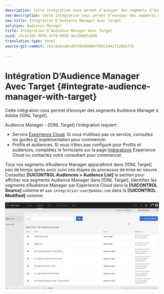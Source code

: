 ```yaml
---
description: Cette intégration vous permet d’envoyer des segments d’Audience Manager vers Target.
seo-description: Cette intégration vous permet d’envoyer des segments d’Audience Manager vers Target.
seo-title: Intégration D’Audience Manager Avec Target
solution: Audience Manager
title: Intégration D’Audience Manager Avec Target
uuid: c5ca2101-99fb-4178-9839-3ec5b605c040
translation-type: tm+mt
source-git-commit: cb1c8a6ea0cd8739e86686f343c2941712065f7b

---
```



# Intégration D’Audience Manager Avec Target {#integrate-audience-manager-with-target}

Cette intégration vous permet d’envoyer des segments Audience Manager à Adobe [!DNL Target].

Audience Manager - [!DNL Target] l’intégration requiert :

* Service [Experience Cloud](https://marketing.adobe.com/resources/help/en_US/mcvid/). Si vous n’utilisez pas ce service, consultez les guides [d’](https://marketing.adobe.com/resources/help/en_US/mcvid/mcvid-implementation-guides.html) implémentation pour commencer.
* Profils et audiences. Si vous n’êtes pas configuré pour Profils et audiences, complétez le formulaire sur la page [Intégrations](https://adobe.allegiancetech.com/cgi-bin/qwebcorporate.dll?idx=X8SVES) Experience Cloud ou contactez votre consultant pour commencer.

Tous vos segments d’Audience Manager apparaîtront dans [!DNL Target] peu de temps après avoir suivi ces étapes du processus de mise en oeuvre. Consultez **[!UICONTROL Audiences > Audience List]** la section pour afficher vos segments Audience Manager dans [!DNL Target]. Identifiez les segments d’Audience Manager par Experience Cloud dans la **[!UICONTROL Source]** colonne et `aam-integration-user@adobe.com` dans la **[!UICONTROL Modified]** colonne.

![](../assets/target.png)